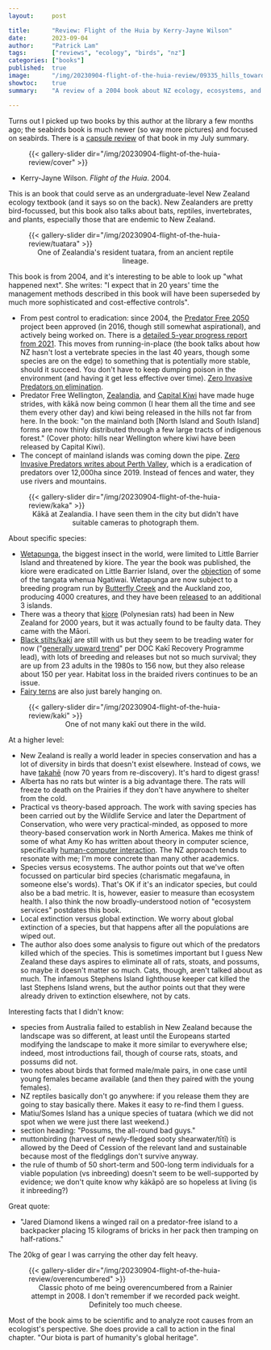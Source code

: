 ```yaml
---
layout:     post

title:      "Review: Flight of the Huia by Kerry-Jayne Wilson"
date:       2023-09-04
author:     "Patrick Lam"
tags:       ["reviews", "ecology", "birds", "nz"]
categories: ["books"]
published:  true
image:      "/img/20230904-flight-of-the-huia-review/09335_hills_towards_makara_and_turbines.webp"
showtoc:    true
summary:    "A review of a 2004 book about NZ ecology, ecosystems, and species endemic to NZ."

---
```


<style>
.post-heading h1  { color: yellow; text-shadow: 2px 2px 2px grey; }
.meta { color: yellow; }
</style>

Turns out I picked up two books by this author at the library a few
months ago; the seabirds book is much newer (so way more pictures) and
focused on seabirds. There is a [capsule review](/post/20230802-july#books) of that book in my July summary.

<figure>
{{< gallery-slider dir="/img/20230904-flight-of-the-huia-review/cover" >}}
</figure>

* Kerry-Jayne Wilson. _Flight of the Huia_. 2004.

This is an book that could serve as an undergraduate-level New Zealand
ecology textbook (and it says so on the back). New Zealanders are
pretty bird-focussed, but this book also talks about bats, reptiles,
invertebrates, and plants, especially those that are endemic to New
Zealand.

<figure>
{{< gallery-slider dir="/img/20230904-flight-of-the-huia-review/tuatara" >}}
<figcaption style="text-align:center">One of Zealandia's resident tuatara, from an ancient reptile lineage.</figcaption>
</figure>

This book is from 2004, and it's interesting to be able to look up "what happened next". She writes: "I expect that in 20 years' time the management methods described in this book will have been superseded by much more sophisticated and cost-effective controls".
* From pest control to eradication: since 2004, the [Predator Free 2050](https://pf2050.co.nz/) project been approved (in 2016, though still somewhat aspirational), and actively being worked on. There is a [detailed 5-year progress report from 2021](https://www.doc.govt.nz/globalassets/documents/conservation/threats-and-impacts/pf2050/pf2050-5-year-progress-report.pdf). This moves from running-in-place (the book talks about how NZ hasn't lost a vertebrate species in the last 40 years, though some species are on the edge) to something that is potentially more stable, should it succeed. You don't have to keep dumping poison in the environment (and having it get less effective over time). [Zero Invasive Predators on elimination](https://storymaps.arcgis.com/stories/3c7a183e87d24d80b38a5b708dc42116).
* Predator Free Wellington, [Zealandia](https://visitzealandia.com/), and [Capital Kiwi](https://www.capitalkiwi.co.nz/) have made huge strides, with kākā now being common (I hear them all the time and see them every other day) and kiwi being released in the hills not far from here. In the book: "on the mainland both [North Island and South Island] forms are now thinly distributed through a few large tracts of indigenous forest." (Cover photo: hills near Wellington where kiwi have been released by Capital Kiwi).
* The concept of mainland islands was coming down the pipe. [Zero Invasive Predators writes about Perth Valley](https://storymaps.arcgis.com/stories/3c7a183e87d24d80b38a5b708dc42116), which is a eradication of predators over 12,000ha since 2019. Instead of fences and water, they use rivers and mountains.

<figure>
{{< gallery-slider dir="/img/20230904-flight-of-the-huia-review/kaka" >}}
<figcaption style="text-align:center">Kākā at Zealandia. I have seen them in the city but didn't have suitable cameras to photograph them.</figcaption>
</figure>

About specific species:
* [Wetapunga](https://www.aucklandzoo.co.nz/animals/weta-punga), the biggest insect in the world, were limited to Little Barrier Island and threatened by
kiore. The year the book was published, the kiore were eradicated on Little Barrier Island,
over the [objection](https://natlib.govt.nz/records/20425010) of some of the tangata whenua Ngatiwai. Wetapunga
are now subject to a breeding program run by [Butterfly Creek](https://www.butterflycreek.co.nz/conservation) and the Auckland zoo, producing 4000 creatures, and they have been [released](https://www.nzherald.co.nz/nz/unprecedented-weta-breeding-success/FWL76G62GV2THT2TGMRTB33HHM/) to an additional 3 islands.
* There was a theory that [kiore](https://teara.govt.nz/en/kiore-pacific-rats) (Polynesian rats) had been in New Zealand for 2000 years, but it was actually found to be faulty data. They came with the Māori.
* [Black stilts/kakī](https://www.doc.govt.nz/nature/native-animals/birds/birds-a-z/black-stilt-kaki/) are still with us but they seem to be treading water for now ("[generally upward trend](https://www.stuff.co.nz/timaru-herald/132740689/kakblack-stilt-adapting-to-life-in-mackenzie-basin)" per DOC Kakī Recovery Programme lead), with lots of breeding and releases but not so much survival; they are up from 23 adults in the 1980s to 156 now, but they also release about 150 per year. Habitat loss in the braided rivers continues to be an issue.
* [Fairy terns](https://www.doc.govt.nz/nature/native-animals/birds/birds-a-z/nz-fairy-tern-tara-iti/) are also just barely hanging on.

<figure>
{{< gallery-slider dir="/img/20230904-flight-of-the-huia-review/kaki" >}}
<figcaption style="text-align:center">One of not many kakī out there in the wild.</figcaption>
</figure>


At a higher level:
* New Zealand is really a world leader in species conservation and has a lot of diversity in birds that doesn't exist elsewhere. Instead of cows, we have [takahē](https://www.doc.govt.nz/nature/native-animals/birds/birds-a-z/takahe/) (now 70 years from re-discovery). It's hard to digest grass!
* Alberta has no rats but winter is a big advantage there. The rats will freeze to death on the Prairies if they don't have anywhere to shelter from the cold.
* Practical vs theory-based approach. The work with saving species has been carried out by the Wildlife Service and later the Department of Conservation, who were very practical-minded, as opposed to more theory-based conservation work in North America. Makes me think of some of what Amy Ko has written about theory in computer science, specifically [human-computer interaction](https://faculty.washington.edu/ajko/books/user-interface-software-and-technology/theory). The NZ approach tends to resonate with me; I'm more concrete than many other academics.
* Species versus ecosystems. The author points out that we've often focussed on particular bird species (charismatic megafauna, in someone else's words). That's OK if it's an indicator species, but could also be a bad metric. It is, however, easier to measure than ecosystem health. I also think the now broadly-understood notion of "ecosystem services" postdates this book.
* Local extinction versus global extinction. We worry about global extinction of a species, but that happens after all the populations are wiped out.
* The author also does some analysis to figure out which of the predators killed which of the species. This is sometimes important but I guess New Zealand these days aspires to eliminate all of rats, stoats, and possums, so maybe it doesn't matter so much. Cats, though, aren't talked about as much. The infamous Stephens Island lighthouse keeper cat killed the last Stephens Island wrens, but the author points out that they were already driven to extinction elsewhere, not by cats.

Interesting facts that I didn't know:
* species from Australia failed to establish in New Zealand because the landscape was so different, at least until the Europeans started modifying the landscape to make it more similar to everywhere else; indeed, most introductions fail, though of course rats, stoats, and possums did not.
* two notes about birds that formed male/male pairs, in one case until young females became available (and then they paired with the young females).
* NZ reptiles basically don't go anywhere: if you release them they are going to stay basically there. Makes it easy to re-find them I guess.
* Matiu/Somes Island has a unique species of tuatara (which we did not spot when we were just there last weekend.)
* section heading: "Possums, the all-round bad guys."
* muttonbirding (harvest of newly-fledged sooty shearwater/tītī) is allowed by the Deed of Cession of the relevant land and sustainable because most of the fledglings don't survive anyway.
* the rule of thumb of 50 short-term and 500-long term individuals for a viable population (vs inbreeding) doesn't seem to be well-supported by evidence; we don't quite know why kākāpō are so hopeless at living (is it inbreeding?)

Great quote:
* "Jared Diamond likens a winged rail on a predator-free island to a backpacker placing 15 kilograms of bricks in her pack then tramping on half-rations."

The 20kg of gear I was carrying the other day felt heavy.

<figure>
{{< gallery-slider dir="/img/20230904-flight-of-the-huia-review/overencumbered" >}}
<figcaption style="text-align:center">Classic photo of me being overencumbered from a Rainier attempt in 2008. I don't remember if we recorded pack weight. Definitely too much cheese.</figcaption>
</figure>


Most of the book aims to be scientific and to analyze root causes from an ecologist's perspective. She does provide
a call to action in the final chapter. "Our biota is part of humanity's global heritage".

